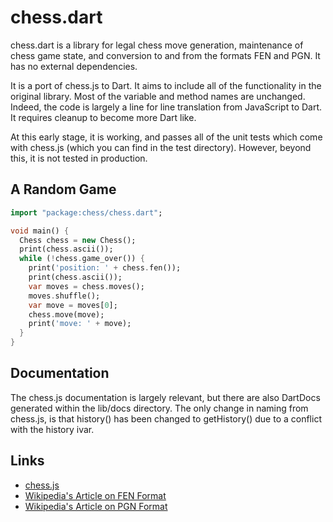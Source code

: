 chess.dart
==========

chess.dart is a library for legal chess move generation, maintenance of chess game state, and conversion to and from the formats FEN and PGN.  It has no external dependencies.

It is a port of chess.js to Dart.  It aims to include all of the functionality in the original library.  Most of the variable and method names are unchanged.  Indeed, the code is largely a line for line translation from JavaScript to Dart.  It requires cleanup to become more Dart like.

At this early stage, it is working, and passes all of the unit tests which come with chess.js (which you can find in the test directory). However, beyond this, it is not tested in production.

## A Random Game

```dart
import "package:chess/chess.dart";

void main() {
  Chess chess = new Chess();
  print(chess.ascii());
  while (!chess.game_over()) {
    print('position: ' + chess.fen());
    print(chess.ascii());
    var moves = chess.moves();
    moves.shuffle();
    var move = moves[0];
    chess.move(move);
    print('move: ' + move);
  }
}
```
## Documentation

The chess.js documentation is largely relevant, but there are also DartDocs generated within the lib/docs directory. The only change in naming from chess.js, is that history() has been changed to getHistory() due to a conflict with the history ivar.

## Links
- [chess.js](https://github.com/jhlywa/chess.js)
- [Wikipedia's Article on FEN Format](http://en.wikipedia.org/wiki/Forsyth–Edwards_Notation)
- [Wikipedia's Article on PGN Format](http://en.wikipedia.org/wiki/Portable_Game_Notation)
